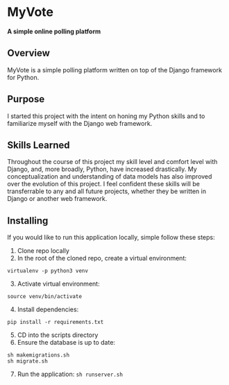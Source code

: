 # MyVote
**A simple online polling platform**

## Overview
MyVote is a simple polling platform written on top of the Django framework for Python.

## Purpose
I started this project with the intent on honing my Python skills and to familiarize myself with the Django web framework.

## Skills Learned
Throughout the course of this project my skill level and comfort level with Django, and, more broadly, Python, have increased drastically. My conceptualization and understanding of data models has also improved over the evolution of this project. I feel confident these skills will be transferrable to any and all future projects, whether they be written in Django or another web framework.

## Installing
If you would like to run this application locally, simple follow these steps:

1. Clone repo locally
2. In the root of the cloned repo, create a virtual environment:
```
virtualenv -p python3 venv
```
3. Activate virtual environment:
```
source venv/bin/activate
```
4. Install dependencies:
```
pip install -r requirements.txt
```
5. CD into the scripts directory
6. Ensure the database is up to date:
```
sh makemigrations.sh
sh migrate.sh
```
7. Run the application: `sh runserver.sh`
